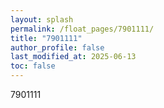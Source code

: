 ```yaml
---
layout: splash
permalink: /float_pages/7901111/
title: "7901111"
author_profile: false
last_modified_at: 2025-06-13
toc: false
---
```

 
7901111
